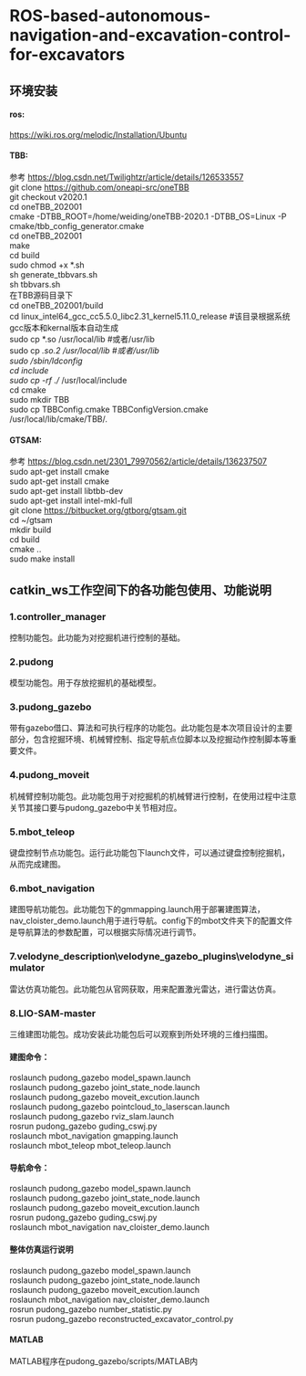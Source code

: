 # ROS-based-autonomous-navigation-and-excavation-control-for-excavators  
## 环境安装
#### ros: 
https://wiki.ros.org/melodic/Installation/Ubuntu   
#### TBB:
参考 https://blog.csdn.net/Twilightzr/article/details/126533557   
git clone https://github.com/oneapi-src/oneTBB  
git checkout v2020.1  
cd oneTBB_202001  
cmake -DTBB_ROOT=/home/weiding/oneTBB-2020.1 -DTBB_OS=Linux -P cmake/tbb_config_generator.cmake  
cd oneTBB_202001  
make  
cd build  
sudo chmod +x *.sh  
sh generate_tbbvars.sh  
sh tbbvars.sh  
在TBB源码目录下  
cd oneTBB_202001/build  
cd linux_intel64_gcc_cc5.5.0_libc2.31_kernel5.11.0_release #该目录根据系统gcc版本和kernal版本自动生成  
sudo cp *.so /usr/local/lib #或者/usr/lib  
sudo cp *.so.2 /usr/local/lib #或者/usr/lib  
sudo /sbin/ldconfig  
cd include  
sudo cp -rf ./* /usr/local/include  
cd cmake  
sudo mkdir TBB  
sudo cp TBBConfig.cmake  TBBConfigVersion.cmake /usr/local/lib/cmake/TBB/.  
#### GTSAM:
参考  https://blog.csdn.net/2301_79970562/article/details/136237507  
sudo apt-get install cmake  
sudo apt-get install cmake  
sudo apt-get install libtbb-dev  
sudo apt-get install intel-mkl-full  
git clone https://bitbucket.org/gtborg/gtsam.git  
cd ~/gtsam   
mkdir build  
cd build  
cmake ..  
sudo  make install  
## catkin_ws工作空间下的各功能包使用、功能说明
### 1.controller_manager
控制功能包。此功能为对挖掘机进行控制的基础。  
### 2.pudong
模型功能包。用于存放挖掘机的基础模型。  
### 3.pudong_gazebo
带有gazebo借口、算法和可执行程序的功能包。此功能包是本次项目设计的主要部分，包含挖掘环境、机械臂控制、指定导航点位脚本以及挖掘动作控制脚本等重要文件。  
### 4.pudong_moveit
机械臂控制功能包。此功能包用于对挖掘机的机械臂进行控制，在使用过程中注意关节其接口要与pudong_gazebo中关节相对应。  
### 5.mbot_teleop
键盘控制节点功能包。运行此功能包下launch文件，可以通过键盘控制挖掘机，从而完成建图。  
### 6.mbot_navigation
建图导航功能包。此功能包下的gmmapping.launch用于部署建图算法，nav_cloister_demo.launch用于进行导航。config下的mbot文件夹下的配置文件是导航算法的参数配置，可以根据实际情况进行调节。  
### 7.velodyne_description\velodyne_gazebo_plugins\velodyne_simulator
雷达仿真功能包。此功能包从官网获取，用来配置激光雷达，进行雷达仿真。  
### 8.LIO-SAM-master
三维建图功能包。成功安装此功能包后可以观察到所处环境的三维扫描图。  
#### 建图命令：  
roslaunch pudong_gazebo model_spawn.launch  
roslaunch pudong_gazebo joint_state_node.launch  
roslaunch pudong_gazebo moveit_excution.launch  
roslaunch pudong_gazebo pointcloud_to_laserscan.launch  
roslaunch pudong_gazebo rviz_slam.launch  
rosrun pudong_gazebo guding_cswj.py  
roslaunch mbot_navigation gmapping.launch  
roslaunch mbot_teleop mbot_teleop.launch  
#### 导航命令：  
roslaunch pudong_gazebo model_spawn.launch   
roslaunch pudong_gazebo joint_state_node.launch  
roslaunch pudong_gazebo moveit_excution.launch  
rosrun pudong_gazebo guding_cswj.py  
roslaunch mbot_navigation nav_cloister_demo.launch  
#### 整体仿真运行说明  
roslaunch pudong_gazebo model_spawn.launch   
roslaunch pudong_gazebo joint_state_node.launch  
roslaunch pudong_gazebo moveit_excution.launch  
roslaunch mbot_navigation nav_cloister_demo.launch  
rosrun pudong_gazebo number_statistic.py  
rosrun pudong_gazebo reconstructed_excavator_control.py  
#### MATLAB  
MATLAB程序在pudong_gazebo/scripts/MATLAB内  
